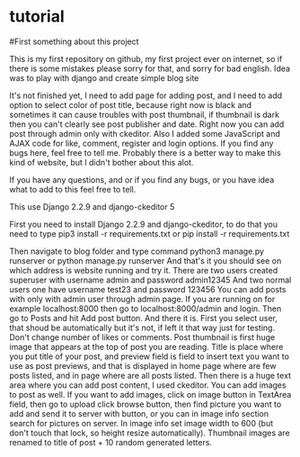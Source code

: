 # tutorial

#First something about this project

This is my first repository on github, my first project ever on internet, so if there is some mistakes please sorry for that, and sorry for bad english.
Idea was to play with django and create simple blog site

It's not finished yet, I need to add page for adding post, and I need to add option to select color of post title,
because right now is black and sometimes it can cause troubles with post thumbnail, if thumbnail is dark then you can't clearly see 
post publisher and date. Right now you can add post through admin only with ckeditor.
Also I added some JavaScript and AJAX code for like, comment, register and login options.
If you find any bugs here, feel free to tell me.
Probably there is a better way to make this kind of website, but I didn't bother about this alot.

If you have any questions, and or if you find any bugs, or you have idea what to add to this feel free to tell.

This use Django 2.2.9 and django-ckeditor 5


First you need to install Django 2.2.9 and django-ckeditor, to do that you need to type 
pip3 install -r requirements.txt or pip install -r requirements.txt

Then navigate to blog folder and type command python3 manage.py runserver or python manage.py runserver
And that's it you should see on which address is website running and try it.
There are two users created superuser with username admin and password admin12345 
And two normal users one have username test23 and password 123456
You can add posts with only with admin user through admin page.
If you are running on for example localhost:8000 then go to localhost:8000/admin and login.
Then go to Posts and hit Add post button. And there it is. First you select user, that shoud be automatically but it's not, if left it that way just for testing.
Don't change number of likes or comments. Post thumbnail is first huge image that appears at the top of post you are reading.
Title is place where you put title of your post, and preview field is field to insert text you want to use as post previews, and that is displayed 
in home page where are few posts listed, and in page where are all posts listed. Then there is a huge text area where you can
add post content, I used ckeditor. You can add images to post as well.
If you want to add images, click on image button in TextArea field, then go to upload click browse button, then find picture you want to add
and send it to server with button, or you can in image info section search for pictures on server.
In image info set image width to 600 (but don't touch that lock, so height resize automatically).
Thumbnail images are renamed to title of post + 10 random generated letters.

